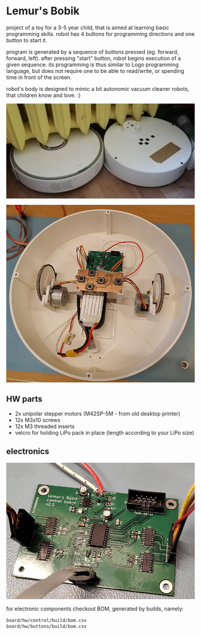 # Lemur's Bobik

project of a toy for a 3-5 year child, that is aimed at learning basic programming skills.
robot has 4 buttons for programming directions and one button to start it.

program is generated by a sequence of buttons pressed (eg. forward, forward, left).
after pressing "start" button, robot begins execution of a given sequence.
its programming is thus similar to Logo programming language, but does not require one to be able to read/write, or spending time in front of the screen.

robot's body is designed to mimic a bit autonomic vacuum cleaner robots, that children know and love. :)

![comparison of toy and real robot](pic/comparison.jpg)

![robot's interior](pic/inside.jpg)


## HW parts

* 2x unipolar stepper motors (M42SP-5M - from old desktop printer)
* 12x M3x10 screws
* 12x M3 threaded inserts
* velcro for holding LiPo pack in place (length according to your LiPo size)


## electronics

![main control board](pic/ctrl_board.jpg)

for electronic components checkout BOM, generated by builds, namely:
```
board/hw/control/build/bom.csv
board/hw/buttons/build/bom.csv
```
